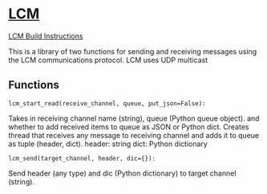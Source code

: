 # [LCM](https://lcm-proj.github.io/)

[LCM Build Instructions](https://lcm-proj.github.io/build_instructions.html)

This is a library of two functions for sending and receiving messages using the LCM communications protocol. LCM uses UDP multicast 


## Functions

`lcm_start_read(receive_channel, queue, put_json=False):`

Takes in receiving channel name (string), queue (Python queue object).
and whether to add received items to queue as JSON or Python dict.
Creates thread that receives any message to receiving channel and adds
it to queue as tuple (header, dict).
header: string
dict: Python dictionary



`lcm_send(target_channel, header, dic={}):`

Send header (any type) and dic (Python dictionary) to target channel (string).